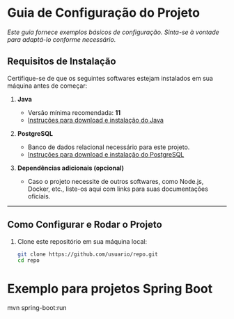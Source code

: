 # Guia de Configuração do Projeto  
_Este guia fornece exemplos básicos de configuração. Sinta-se à vontade para adaptá-lo conforme necessário._  

## Requisitos de Instalação  

Certifique-se de que os seguintes softwares estejam instalados em sua máquina antes de começar:  

1. **Java**  
   - Versão mínima recomendada: **11**  
   - [Instruções para download e instalação do Java](https://www.oracle.com/java/technologies/javase-downloads.html)  

2. **PostgreSQL**  
   - Banco de dados relacional necessário para este projeto.  
   - [Instruções para download e instalação do PostgreSQL](https://www.postgresql.org/download/)  

3. **Dependências adicionais (opcional)**  
   - Caso o projeto necessite de outros softwares, como Node.js, Docker, etc., liste-os aqui com links para suas documentações oficiais.  

---

## Como Configurar e Rodar o Projeto  

1. Clone este repositório em sua máquina local:  
   ```bash
   git clone https://github.com/usuario/repo.git
   cd repo
   
# Exemplo para projetos Spring Boot  
mvn spring-boot:run  
